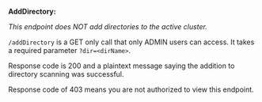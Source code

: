 **AddDirectory:**

*This endpoint does NOT add directories to the active cluster.*

`/addDirectory` is a GET only call that only ADMIN users can access.
It takes a required parameter `?dir=<dirName>`.

Response code is 200 and a plaintext message saying the addition to directory scanning was successful.

Response code of 403 means you are not authorized to view this endpoint.